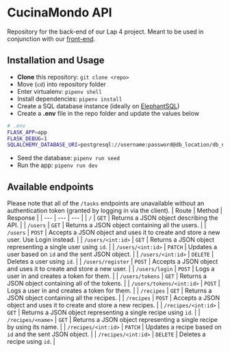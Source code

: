 # CucinaMondo API
Repository for the back-end of our Lap 4 project. Meant to be used in conjunction with our [front-end](https://github.com/rantirules/LAP4-Yao45).

## Installation and Usage
- **Clone** this repository: `git clone <repo>`
- Move (`cd`) into repository folder
- Enter virtualenv: `pipenv shell`
- Install dependencies: `pipenv install`
- Create a SQL database instance (ideally on [ElephantSQL](https://www.elephantsql.com/))
- Create a **.env** file in the repo folder and update the values below
```sh
# .env
FLASK_APP=app
FLASK_DEBUG=1
SQLALCHEMY_DATABASE_URI=postgresql://username:password@db_location/db_name
```
- Seed the database: `pipenv run seed`
- Run the app: `pipenv run dev`

## Available endpoints
Please note that all of the `/tasks` endpoints are unavailable without an authentication token (granted by logging in via the client).
| Route | Method | Response |
| --- | --- | --- |
| `/` | `GET` | Returns a JSON object describing the API. |
| `/users` | `GET` | Returns a JSON object containing all the users. |
| `/users` | `POST` | Accepts a JSON object and uses it to create and store a new user. Use Login instead. |
| `/users/<int:id>` | `GET` | Returns a JSON object representing a single user using `id`. |
| `/users/<int:id>` | `PATCH` | Updates a user based on `id` and the sent JSON object. |
| `/users/<int:id>` | `DELETE` | Deletes a user using `id`. |
| `/users/register` | `POST` | Accepts a JSON object and uses it to create and store a new user. |
| `/users/login` | `POST` | Logs a user in and creates a token for them. |
| `/users/tokens` | `GET` | Returns a JSON object containing all of the tokens. |
| `/users/tokens/<int:id>` | `POST` | Logs a user in and creates a token for them. |
| `/recipes` | `GET` | Returns a JSON object containing all the recipes. |
| `/recipes` | `POST` | Accepts a JSON object and uses it to create and store a new recipes. |
| `/recipes/<int:id>` | `GET` | Returns a JSON object representing a single recipe using `id`. |
| `/recipes/<name>` | `GET` | Returns a JSON object representing a single recipe by using its name. |
| `/recipes/<int:id>` | `PATCH` | Updates a recipe based on `id` and the sent JSON object. |
| `/recipes/<int:id>` | `DELETE` | Deletes a recipe using `id`. |
